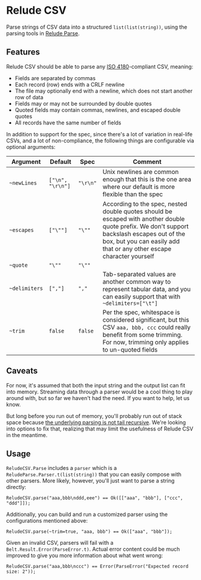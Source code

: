 # Relude CSV

Parse strings of CSV data into a structured `list(list(string))`, using the parsing tools in [Relude Parse](https://github.com/reazen/relude-parse).

## Features

Relude CSV should be able to parse any [ISO 4180](https://tools.ietf.org/html/rfc4180)-compliant CSV, meaning:

- Fields are separated by commas
- Each record (row) ends with a CRLF newline
- The file may optionally end with a newline, which does not start another row of data
- Fields may or may not be surrounded by double quotes
- Quoted fields may contain commas, newlines, and escaped double quotes
- All records have the same number of fields

In addition to support for the spec, since there's a lot of variation in real-life CSVs, and a lot of non-compliance, the following things are configurable via optional arguments:

| Argument | Default | Spec | Comment |
|----------|---------|------|---------|
| `~newLines` | `["\n", "\r\n"]` | `"\r\n"` | Unix newlines are common enough that this is the one area where our default is more flexible than the spec |
| `~escapes` | `["\""]` | `"\""` | According to the spec, nested double quotes should be escaped with another double quote prefix. We don't support backslash escapes out of the box, but you can easily add that or any other escape character yourself |
| `~quote` | `"\""` | `"\""` | |
| `~delimiters` | `[","]` | `","` | Tab-separated values are another common way to represent tabular data, and you can easily support that with `~delimiters=["\t"]` |
| `~trim` | `false` | `false` | Per the spec, whitespace is considered significant, but this CSV `aaa, bbb, ccc` could really benefit from some trimming. For now, trimming only applies to un-quoted fields |

## Caveats

For now, it's assumed that both the input string and the output list can fit into memory. Streaming data through a parser would be a cool thing to play around with, but so far we haven't had the need. If you want to help, let us know.

But long before you run out of memory, you'll probably run out of stack space because [the underlying parsing is not tail recursive](https://github.com/reazen/relude-parse/issues/21). We're looking into options to fix that, realizing that may limit the usefulness of Relude CSV in the meantime.

## Usage

`ReludeCSV.Parse` includes a `parser` which is a `ReludeParse.Parser.t(list(string))` that you can easily compose with other parsers. More likely, however, you'll just want to parse a string directly:

```reason
ReludeCSV.parse("aaa,bbb\nddd,eee") == Ok([["aaa", "bbb"], ["ccc", "ddd"]]);
```

Additionally, you can build and run a customized parser using the configurations mentioned above:

```reason
ReludeCSV.parse(~trim=true, "aaa, bbb") == Ok(["aaa", "bbb"]);
```

Given an invalid CSV, parsers will fail with a `Belt.Result.Error(ParseError.t)`. Actual error content could be much improved to give you more information about what went wrong:

```reason
ReludeCSV.parse("aaa,bbb\nccc") == Error(ParseError("Expected record size: 2"));
```
